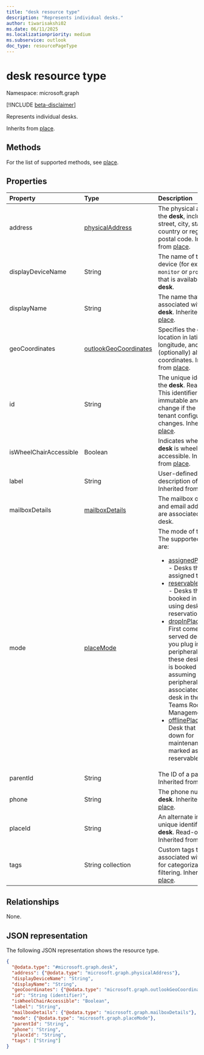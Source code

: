```yaml
---
title: "desk resource type"
description: "Represents individual desks."
author: tiwarisakshi02
ms.date: 06/11/2025
ms.localizationpriority: medium
ms.subservice: outlook
doc_type: resourcePageType
---
```


# desk resource type

Namespace: microsoft.graph

[!INCLUDE [beta-disclaimer](../../includes/beta-disclaimer.md)]

Represents individual desks.

Inherits from [place](./place.md).

## Methods

For the list of supported methods, see [place](./place.md).

## Properties
|Property |Type |Description |
|:--|:--|:--|
|address|[physicalAddress](./physicaladdress.md)|The physical address of the **desk**, including the street, city, state, country or region, and postal code. Inherited from [place](./place.md).|
|displayDeviceName |String |The name of the display device (for example, `monitor` or `projector`) that is available at the **desk**. |
|displayName|String|The name that is associated with the **desk**. Inherited from [place](./place.md).|
|geoCoordinates|[outlookGeoCoordinates](./outlookgeocoordinates.md)|Specifies the **desk** location in latitude, longitude, and (optionally) altitude coordinates. Inherited from [place](./place.md).|
|id|String|The unique identifier for the **desk**. Read-only. This identifier isn't immutable and can change if the mailbox or tenant configuration changes. Inherited from [place](./place.md). |
|isWheelChairAccessible|Boolean|Indicates whether the **desk** is wheelchair accessible. Inherited from [place](./place.md).|
|label |String |User-defined description of the **desk**. Inherited from [place](../resources/place.md).|
|mailboxDetails |[mailboxDetails](mailboxdetails.md) |The mailbox object **id** and email address that are associated with the desk. |
|mode |[placeMode](./placemode.md) |The mode of the desk. The supported modes are:<ul><li>[assignedPlaceMode](./assignedplacemode.md) - Desks that are assigned to a user.</li><li>[reservablePlaceMode](./reservableplacemode.md) - Desks that can be booked in advance using desk reservation tools.</li><li>[dropInPlaceMode](./dropinplacemode.md) - First come, first served desks. When you plug into a peripheral on one of these desks, the desk is booked for you, assuming the peripheral is associated with the desk in the Microsoft Teams Rooms Pro Management portal.</li><li>[offlinePlaceMode](./offlineplacemode.md) - Desk that is taken down for maintenance or marked as not reservable.</li></ul> |
|parentId|String|The ID of a parent [place](../resources/place.md). Inherited from [place](./place.md).|
|phone|String|The phone number of the **desk**. Inherited from [place](./place.md).|
|placeId|String|An alternate immutable unique identifier of the **desk**. Read-only. Inherited from [place](./place.md).|
|tags|String collection|Custom tags that are associated with the **desk** for categorization or filtering. Inherited from [place](./place.md).|

## Relationships
None.

## JSON representation
The following JSON representation shows the resource type.
<!-- {
  "blockType": "resource",
  "keyProperty": "id",
  "@odata.type": "microsoft.graph.desk",
  "baseType": "microsoft.graph.place",
  "openType": false
}
-->
``` json
{
  "@odata.type": "#microsoft.graph.desk",
  "address": {"@odata.type": "microsoft.graph.physicalAddress"},
  "displayDeviceName": "String",
  "displayName": "String",
  "geoCoordinates": {"@odata.type": "microsoft.graph.outlookGeoCoordinates"},
  "id": "String (identifier)",
  "isWheelChairAccessible": "Boolean",
  "label": "String",
  "mailboxDetails": {"@odata.type": "microsoft.graph.mailboxDetails"},
  "mode": {"@odata.type": "microsoft.graph.placeMode"},
  "parentId": "String",
  "phone": "String",
  "placeId": "String",
  "tags": ["String"]
}
```

